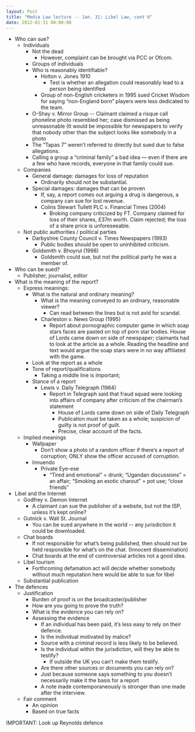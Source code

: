 ```yaml
---
layout: Post
title: "Media Law lecture -- Jan. 31: Libel Law, cont'd"
date: 2012-01-31 00:00:00
---
```


+ Who can sue?
	+ Individuals
		+ Not the dead
			+ However, complaint can be brought via PCC or Ofcom.
		+ Groups of individuals
		+ Who is reasonably identifiable?
			+ Holton v. Jones 1910
				+ Test is whether an allegation could reasonably lead to a person being identified
			+ Group of non-English cricketers in 1995 sued Cricket Wisdom for saying “non-England born” players were less dedicated to the team.
		+ O-Shay v. Mirror Group -- Claimant claimed a risque call phoneline photo resembled her; case dismissed as being unreasonable (It would be impossible for newspapers to verify that nobody other than the subject looks like somebody in a photo
		+ The “Tapas 7” weren’t referred to directly but sued due to false allegations.
		+ Calling a group a “criminal family” a bad idea — even if there are a few who have records, everyone in that family could sue.
	+ Companies
		+ General damage: damages for loss of reputation
			+ Ordinarily should not be substantial.
		+ Special damages: damages that can be proven
			+ If, say, a report comes out arguing a drug is dangerous, a company can sue for lost revenue.
			+ Colins Stewart Tullett PLC v. Financial Times (2004)
				+ Broking company criticized by FT. Company claimed for loss of their shares, £37m worth. Claim rejected; the loss of a share price is unforeseeable.
	+ Not public authorities / political parties
		+ Darbyshire County Council v. Times Newspapers (1993)
			+ Public bodies should be open to uninhibited criticism.
		+ Goldsmith v. Bhoyrul (1998)
			+ Goldsmith could sue, but not the political party he was a member of.
+ Who can be sued?
	+ Publisher, journalist, editor
+ What is the meaning of the report?
	+ Express meanings:
		+ What is the natural and ordinary meaning?
			+ What is the meaning conveyed to an ordinary, reasonable viewer?
				+ Can read between the lines but is not avid for scandal.
			+ Charleston v. News Group (1995)
				+ Report about pornographic computer game in which soap stars faces are pasted on top of porn star bodies. House of Lords came down on side of newspaper; claimants had to look at the article as a whole. Reading the headline and text would argue the soap stars were in no way affiliated with the game.
		+ Look at the report as a whole
		+ Tone of report/qualifications
			+ Taking a middle line is important; 
		+ Stance of a report
			+ Lewis v. Daily Telegraph (1964)
				+ Report in Telegraph said that fraud squad were looking into affairs of company after criticism of the chairman’s statement
					+ House of Lords came down on side of Daily Telegraph
					+ Publication must be taken as a whole; suspicion of guilty is not proof of guilt.
					+ Precise, clear account of the facts. 
	+ Implied meanings
		+ Wallpaper
			+ Don’t show a photo of a random officer if there’s a report of corruption; ONLY show the officer accused of corruption.
		+ Innuendo
			+ Private Eye-ese
				+ “Tired and emotional” = drunk; “Ugandan discussions” = an affair; “Smoking an exotic charout” = pot use; “close friends”
+ Libel and the Internet
	+ Godfrey v. Demon Internet
		+ A claimant can sue the publisher of a website, but not the ISP, unless it’s kept online?
	+ Gutnick v. Wall St. Journal
		+ You can be sued anywhere in the world -- any jurisdiction it could be downloaded.
	+ Chat boards
		+ If not responsible for what’s being published, then should not be held responsible for what’s on the chat. (Innocent dissemination)
		+ Chat boards at the end of controversial articles not a good idea.
	+ Libel tourism
		+ Forthcoming defamation act will decide whether somebody without much reputation here would be able to sue for libel
	+ Substantial publication
+ The defences
	+ Justification
		+ Burden of proof is on the broadcaster/publisher
		+ How are you going to prove the truth?
		+ What is the evidence you can rely on?
		+ Assessing the evidence
			+ If an individual has been paid, it’s less easy to rely on their defence.
			+ Is the individual motivated by malice?
			+ Source with a criminal record is less likely to be believed.
			+ Is the individual within the jurisdiction, will they be able to testify?
				+ If outside the UK you can’t make them testify.
			+ Are there other sources or documents you can rely on?
			+ Just because someone says something to you doesn’t necessarily make it the basis for a report
			+ A note made contemporaneously is stronger than one made after the interview.
	+ Fair comment
		+ An opinion
		+ Based on true facts



IMPORTANT: Look up Reynolds defence